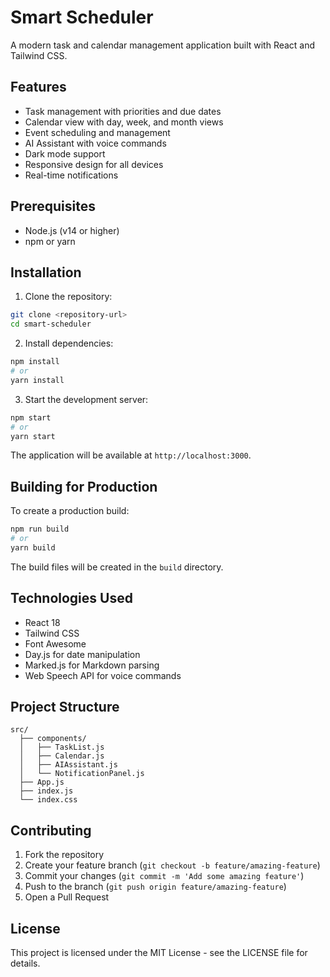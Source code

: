 # Smart Scheduler

A modern task and calendar management application built with React and Tailwind CSS.

## Features

- Task management with priorities and due dates
- Calendar view with day, week, and month views
- Event scheduling and management
- AI Assistant with voice commands
- Dark mode support
- Responsive design for all devices
- Real-time notifications

## Prerequisites

- Node.js (v14 or higher)
- npm or yarn

## Installation

1. Clone the repository:
```bash
git clone <repository-url>
cd smart-scheduler
```

2. Install dependencies:
```bash
npm install
# or
yarn install
```

3. Start the development server:
```bash
npm start
# or
yarn start
```

The application will be available at `http://localhost:3000`.

## Building for Production

To create a production build:

```bash
npm run build
# or
yarn build
```

The build files will be created in the `build` directory.

## Technologies Used

- React 18
- Tailwind CSS
- Font Awesome
- Day.js for date manipulation
- Marked.js for Markdown parsing
- Web Speech API for voice commands

## Project Structure

```
src/
  ├── components/
  │   ├── TaskList.js
  │   ├── Calendar.js
  │   ├── AIAssistant.js
  │   └── NotificationPanel.js
  ├── App.js
  ├── index.js
  └── index.css
```

## Contributing

1. Fork the repository
2. Create your feature branch (`git checkout -b feature/amazing-feature`)
3. Commit your changes (`git commit -m 'Add some amazing feature'`)
4. Push to the branch (`git push origin feature/amazing-feature`)
5. Open a Pull Request

## License

This project is licensed under the MIT License - see the LICENSE file for details.
